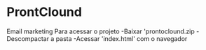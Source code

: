 # ProntClound
 Email marketing
 Para acessar o projeto
-Baixar 'prontoclound.zip 
-Descompactar a pasta 
-Acessar 'index.html' com o navegador 
